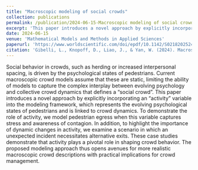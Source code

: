 ```yaml
---
title: "Macroscopic modeling of social crowds"
collection: publications
permalink: /publication/2024-06-15-Macroscopic modeling of social crowds
excerpt: 'This paper introduces a novel approach by explicitly incorporating an “activity” variable into the modeling framework, which represents the evolving psychological states of pedestrians and is linked to crowd dynamics.'
date: 2024-06-15
venue: 'Mathematical Models and Methods in Applied Sciences'
paperurl: 'https://www.worldscientific.com/doi/epdf/10.1142/S0218202524400086'
citation: 'Gibelli, L., Knopoff, D., Liao, J., & Yan, W. (2024). Macroscopic modeling of social crowds. Mathematical Models and Methods in Applied Sciences.'
---
```


Social behavior in crowds, such as herding or increased interpersonal spacing, is driven by the psychological states of pedestrians. Current macroscopic crowd models assume that these are static, limiting the ability of models to capture the complex interplay between evolving psychology and collective crowd dynamics that defines a “social crowd”. This paper introduces a novel approach by explicitly incorporating an “activity” variable into the modeling framework, which represents the evolving psychological states of pedestrians and is linked to crowd dynamics. To demonstrate the role of activity, we model pedestrian egress when this variable captures stress and awareness of contagion. In addition, to highlight the importance of dynamic changes in activity, we examine a scenario in which an unexpected incident necessitates alternative exits. These case studies demonstrate that activity plays a pivotal role in shaping crowd behavior. The proposed modeling approach thus opens avenues for more realistic macroscopic crowd descriptions with practical implications for crowd management.
